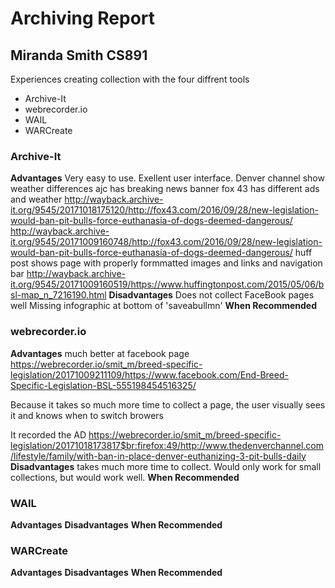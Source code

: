 Archiving Report
================
Miranda Smith CS891
---------------------

Experiences creating collection with the four diffrent tools 
+ Archive-It
+ webrecorder.io
+ WAIL
+ WARCreate




### Archive-It
__Advantages__
Very easy to use. Exellent user interface.
Denver channel show weather differences
ajc has breaking news banner
fox 43 has different ads and weather
http://wayback.archive-it.org/9545/20171018175120/http://fox43.com/2016/09/28/new-legislation-would-ban-pit-bulls-force-euthanasia-of-dogs-deemed-dangerous/
http://wayback.archive-it.org/9545/20171009160748/http://fox43.com/2016/09/28/new-legislation-would-ban-pit-bulls-force-euthanasia-of-dogs-deemed-dangerous/
huff post shows page with properly formmatted images and links and navigation bar
http://wayback.archive-it.org/9545/20171009160519/https://www.huffingtonpost.com/2015/05/06/bsl-map_n_7216190.html
__Disadvantages__ 
Does not collect FaceBook pages well
Missing infographic at bottom of 'saveabullmn'
__When Recommended__

### webrecorder.io
__Advantages__
much better at facebook page
https://webrecorder.io/smit_m/breed-specific-legislation/20171009211109/https://www.facebook.com/End-Breed-Specific-Legislation-BSL-555198454516325/

Because it takes so much more time to collect a page, the user visually sees it and knows when to switch browers

It recorded the AD
https://webrecorder.io/smit_m/breed-specific-legislation/20171018173817$br:firefox:49/http://www.thedenverchannel.com/lifestyle/family/with-ban-in-place-denver-euthanizing-3-pit-bulls-daily
__Disadvantages__ 
takes much more time to collect. Would only work for small collections, but would work well.
__When Recommended__
### WAIL
__Advantages__
__Disadvantages__ 
__When Recommended__
### WARCreate
__Advantages__
__Disadvantages__ 
__When Recommended__
